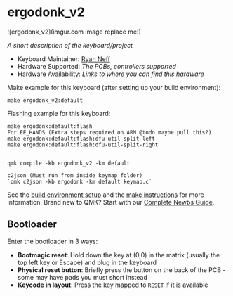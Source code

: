 # ergodonk_v2

![ergodonk_v2](imgur.com image replace me!)

*A short description of the keyboard/project*

* Keyboard Maintainer: [Ryan Neff](https://github.com/JellyTitan)
* Hardware Supported: *The PCBs, controllers supported*
* Hardware Availability: *Links to where you can find this hardware*

Make example for this keyboard (after setting up your build environment):

    make ergodonk_v2:default

Flashing example for this keyboard:

    make ergodonk:default:flash
    For EE_HANDS (Extra steps required on ARM @todo maybe pull this?)
    make ergodonk:default:flash:dfu-util-split-left
    make ergodonk:default:flash:dfu-util-split-right


    qmk compile -kb ergodonk_v2 -km default

    c2json (Must run from inside keymap folder)
    `qmk c2json -kb ergodonk -km default keymap.c`
    
See the [build environment setup](https://docs.qmk.fm/#/getting_started_build_tools) and the [make instructions](https://docs.qmk.fm/#/getting_started_make_guide) for more information. Brand new to QMK? Start with our [Complete Newbs Guide](https://docs.qmk.fm/#/newbs).

## Bootloader

Enter the bootloader in 3 ways:

* **Bootmagic reset**: Hold down the key at (0,0) in the matrix (usually the top left key or Escape) and plug in the keyboard
* **Physical reset button**: Briefly press the button on the back of the PCB - some may have pads you must short instead
* **Keycode in layout**: Press the key mapped to `RESET` if it is available
